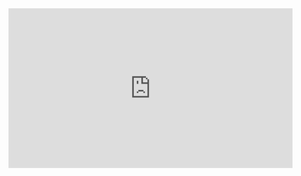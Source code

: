 ﻿<iframe width="560" height="315" src="https://www.youtube.com/embed/_hat8jj1mmM?list=PL1DEQjXG2xnLLgAvCS_Ykv7sD7ulmQ34l" frameborder="0" allowfullscreen></iframe>